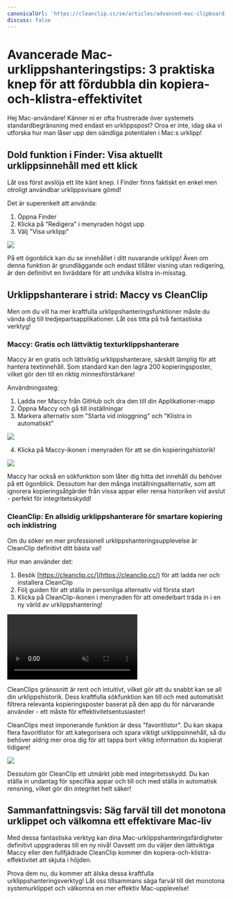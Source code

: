 ```yaml
---
canonicalUrl: 'https://cleanclip.cc/se/articles/advanced-mac-clipboard-management-tips'
discuss: false
---
```


# Avancerade Mac-urklippshanteringstips: 3 praktiska knep för att fördubbla din kopiera-och-klistra-effektivitet

Hej Mac-användare! Känner ni er ofta frustrerade över systemets standardbegränsning med endast en urklippspost? Oroa er inte, idag ska vi utforska hur man låser upp den oändliga potentialen i Mac:s urklipp!

## Dold funktion i Finder: Visa aktuellt urklippsinnehåll med ett klick

Låt oss först avslöja ett lite känt knep. I Finder finns faktiskt en enkel men otroligt användbar urklippsvisare gömd!

Det är superenkelt att använda:
1. Öppna Finder
2. Klicka på "Redigera" i menyraden högst upp
3. Välj "Visa urklipp"

![](/images/finder_clipboard.png)

På ett ögonblick kan du se innehållet i ditt nuvarande urklipp! Även om denna funktion är grundläggande och endast tillåter visning utan redigering, är den definitivt en livräddare för att undvika klistra in-misstag.

## Urklippshanterare i strid: Maccy vs CleanClip

Men om du vill ha mer kraftfulla urklippshanteringsfunktioner måste du vända dig till tredjepartsapplikationer. Låt oss titta på två fantastiska verktyg!

### Maccy: Gratis och lättviktig texturklippshanterare

Maccy är en gratis och lättviktig urklippshanterare, särskilt lämplig för att hantera textinnehåll. Som standard kan den lagra 200 kopieringsposter, vilket gör den till en riktig minnesförstärkare!

Användningssteg:
1. Ladda ner Maccy från GitHub och dra den till din Applikationer-mapp
2. Öppna Maccy och gå till inställningar
3. Markera alternativ som "Starta vid inloggning" och "Klistra in automatiskt"

![](/images/maccy_prefs.png)

4. Klicka på Maccy-ikonen i menyraden för att se din kopieringshistorik!

![](/images/maccy_history.png)

Maccy har också en sökfunktion som låter dig hitta det innehåll du behöver på ett ögonblick. Dessutom har den många inställningsalternativ, som att ignorera kopieringsåtgärder från vissa appar eller rensa historiken vid avslut - perfekt för integritetsskydd!

### CleanClip: En allsidig urklippshanterare för smartare kopiering och inklistring

Om du söker en mer professionell urklippshanteringsupplevelse är CleanClip definitivt ditt bästa val!

Hur man använder det:
1. Besök [https://cleanclip.cc/](https://cleanclip.cc/) för att ladda ner och installera CleanClip
2. Följ guiden för att ställa in personliga alternativ vid första start
3. Klicka på CleanClip-ikonen i menyraden för att omedelbart träda in i en ny värld av urklippshantering!

<video autoplay muted loop>
    <source src="/videos/quickuse.mp4" type="video/mp4">
    <iframe src="/videos/quickuse.mp4" scrolling="no" border="0" frameborder="0" allow="autoplay; encrypted-media" allowfullscreen></iframe>
</video>

CleanClips gränssnitt är rent och intuitivt, vilket gör att du snabbt kan se all din urklippshistorik. Dess kraftfulla sökfunktion kan till och med automatiskt filtrera relevanta kopieringsposter baserat på den app du för närvarande använder - ett måste för effektivitetsentusiaster!

CleanClips mest imponerande funktion är dess "favoritlistor". Du kan skapa flera favoritlistor för att kategorisera och spara viktigt urklippsinnehåll, så du behöver aldrig mer oroa dig för att tappa bort viktig information du kopierat tidigare!

![](/images/cleanclip_lists.png)

Dessutom gör CleanClip ett utmärkt jobb med integritetsskydd. Du kan ställa in undantag för specifika appar och till och med ställa in automatisk rensning, vilket gör din integritet helt säker!

## Sammanfattningsvis: Säg farväl till det monotona urklippet och välkomna ett effektivare Mac-liv

Med dessa fantastiska verktyg kan dina Mac-urklippshanteringsfärdigheter definitivt uppgraderas till en ny nivå! Oavsett om du väljer den lättviktiga Maccy eller den fullfjädrade CleanClip kommer din kopiera-och-klistra-effektivitet att skjuta i höjden.

Prova dem nu, du kommer att älska dessa kraftfulla urklippshanteringsverktyg! Låt oss tillsammans säga farväl till det monotona systemurklippet och välkomna en mer effektiv Mac-upplevelse!